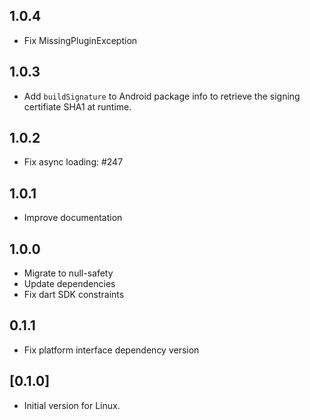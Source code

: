 ## 1.0.4

- Fix MissingPluginException

## 1.0.3
- Add `buildSignature` to Android package info to retrieve the signing certifiate SHA1 at runtime.

## 1.0.2

- Fix async loading: #247

## 1.0.1

- Improve documentation

## 1.0.0

- Migrate to null-safety
- Update dependencies
- Fix dart SDK constraints

## 0.1.1

- Fix platform interface dependency version

## [0.1.0]

- Initial version for Linux.

